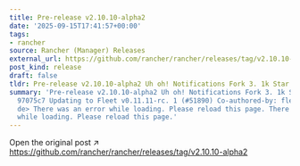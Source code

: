 ```yaml
---
title: Pre-release v2.10.10-alpha2
date: '2025-09-15T17:41:57+00:00'
tags:
- rancher
source: Rancher (Manager) Releases
external_url: https://github.com/rancher/rancher/releases/tag/v2.10.10-alpha2
post_kind: release
draft: false
tldr: Pre-release v2.10.10-alpha2 Uh oh! Notifications Fork 3. 1k Star 24.
summary: 'Pre-release v2.10.10-alpha2 Uh oh! Notifications Fork 3. 1k Star 24. 7k
  97075c7 Updating to Fleet v0.11.11-rc. 1 (#51890) Co-authored-by: fleet-bot <fleet@suse.
  de> There was an error while loading. Please reload this page. There was an error
  while loading. Please reload this page.'
---
```

Open the original post ↗ https://github.com/rancher/rancher/releases/tag/v2.10.10-alpha2
